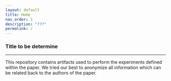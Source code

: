 ```yaml
---
layout: default
title: Home
nav_order: 1
description: "???"
permalink: /
---
```


### Title to be determine

---

This repository contains artifacts used to perform the experiments defined within the paper. We tried our best to anonymize all information which can be related back to the authors of the paper.

